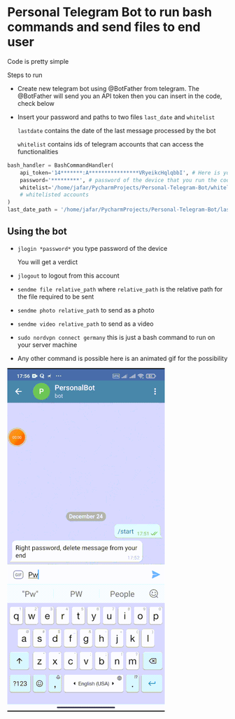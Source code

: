 # Personal Telegram Bot to run bash commands and send files to end user

Code is pretty simple

Steps to run


* Create new telegram bot using @BotFather from telegram. The @BotFather will send you an
API token then you can insert in the code, check below
  
* Insert your password and paths to two files ```last_date``` and ```whitelist```
    
  ```lastdate``` contains the date of the last message processed by the bot

  ```whitelist``` contains ids of telegram accounts that can access the functionalities
```python
bash_handler = BashCommandHandler(
    api_token='14*******:A****************VRyeikcHqlqbbI', # Here is your API_TOKEN
    password='*********', # password of the device that you run the code on
    whitelist='/home/jafar/PycharmProjects/Personal-Telegram-Bot/whitelist' # path of the file where you store that 
    # whitelisted accounts
)
last_date_path = '/home/jafar/PycharmProjects/Personal-Telegram-Bot/last_date'
```

## Using the bot

* ```jlogin *password*``` you type password of the device

    You will get a verdict

* ```jlogout``` to logout from this account

* ```sendme file relative_path``` where ```relative_path``` is the relative path for the file required to be sent

* ```sendme photo relative_path``` to send as a photo
  
* ```sendme video relative_path``` to send as a video

* ```sudo nordvpn connect germany``` this is just a bash command to run on your server machine


* Any other command is possible here is an animated gif for the possibility

![Demo](https://github.com/JafarBadour/Personal-Telegram-Bot/blob/master/animated.gif)


